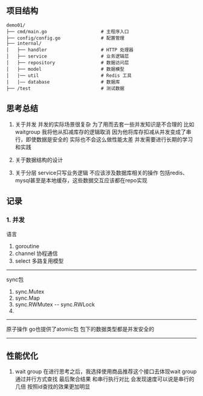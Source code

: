 ## 项目结构
```
demo01/
├── cmd/main.go                    # 主程序入口
├── config/config.go               # 配置管理
├── internal/
│   ├── handler                    # HTTP 处理器
│   ├── service                    # 业务逻辑层
│   ├── repository                 # 数据访问层
│   ├── model                      # 数据模型
│   |── util                       # Redis 工具
|   |—— database                   # 数据库
├── /test                          # 测试数据
```
## 思考总结
1. 关于并发
并发的实际场景很复杂 为了用而去套一些并发知识是不合理的 比如waitgroup 我将他从扣减库存的逻辑取消 因为他将库存扣减从并发变成了串行，即使数据是安全的 实际也不会这么做性能太差
并发需要进行长期的学习和实践
2. 关于数据结构的设计

3. 关于分层
service只写业务逻辑 不应该涉及数据库相关的操作 包括redis、mysql甚至是本地缓存，这些数据交互应该都在repo实现

## 记录
### 1. 并发
语言
1. goroutine
2. channel 协程通信
3. select 多路复用模型
----
sync包
1. sync.Mutex 
2. sync.Map
3. sync.RWMutex  -- sync.RWLock
4. 
-------
原子操作
go也提供了atomic包 包下的数据类型都是并发安全的

---
## 性能优化
1. wait group 
在进行思考之后，我选择使用商品推荐这个接口去体现wait group 
通过并行方式查找 最后聚合结果 和串行执行对比 会发现速度可以说是串行的几倍 按照id查找的效果更加明显 